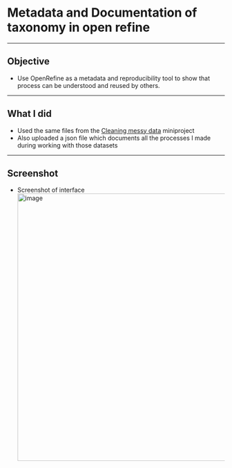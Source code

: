 # Metadata and Documentation of taxonomy in open refine
---
## Objective
- Use OpenRefine as a metadata and reproducibility tool to show that process can be understood and reused by others.

---
## What I did
- Used the same files from the [Cleaning messy data](https://github.com/Shalom-saji-Samuel/Data_skills-showcase/tree/main/OpenRefine/Cleaning%20messy%20data) miniproject
- Also uploaded a json file which documents all the processes I made during working with those datasets

---
## Screenshot
- Screenshot of interface 
  <img width="1402" height="618" alt="image" src="https://github.com/user-attachments/assets/ea96f948-e185-4978-a165-325081349e24" />




